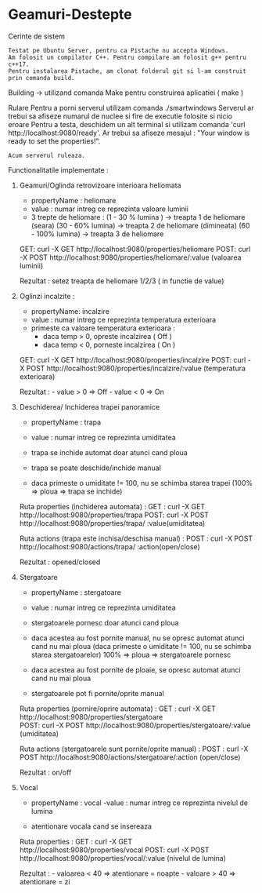 # Geamuri-Destepte 


Cerinte de sistem

	Testat pe Ubuntu Server, pentru ca Pistache nu accepta Windows. 
	Am folosit un compilator C++. Pentru compilare am folosit g++ pentru c++17.
	Pentru instalarea Pistache, am clonat folderul git si l-am construit prin comanda build.
	

Building -> utilizand comanda Make pentru construirea aplicatiei ( make )


Rulare
	Pentru a porni serverul utilizam comanda ./smartwindows
	Serverul ar trebui sa afiseze numarul de nuclee si fire de executie folosite si nicio eroare
	Pentru a testa, deschidem un alt terminal si utilizam comanda 'curl http://localhost:9080/ready'. Ar trebui sa afiseze mesajul : "Your window is ready to set the properties!".
	
	Acum serverul ruleaza.


Functionalitatile implementate :

1. Geamuri/Oglinda retrovizoare interioara heliomata 
	
	- propertyName : heliomare 
	- value : numar intreg ce reprezinta valoare luminii
	- 3 trepte de heliomare : 
		(1 - 30 % lumina ) -> treapta 1 de heliomare (seara) 
		(30 - 60% lumina) -> treapta 2 de heliomare (dimineata) 
		(60 - 100% lumina) -> treapta 3 de heliomare 

	GET: curl -X GET http://localhost:9080/properties/heliomare
	POST: curl -X POST http://localhost:9080/properties/heliomare/:value (valoarea luminii) 
	
	Rezultat : setez treapta de heliomare 1/2/3 ( in functie de value) 
	
	
2. Oglinzi incalzite : 
	- propertyName: incalzire 
	- value : numar intreg ce reprezinta temperatura exterioara
   	- primeste ca valoare temperatura exterioara : 
		 - daca temp > 0, opreste incalzirea ( Off )
		 - daca temp < 0, porneste incalzirea ( On )
				
	GET: curl -X GET http://localhost:9080/properties/incalzire
	POST: curl -X POST http://localhost:9080/properties/incalzire/:value (temperatura exterioara)

	Rezultat : 
		- value > 0 => Off
		- value < 0 => On
											   
3. Deschiderea/ Inchiderea trapei panoramice 
	- propertyName : trapa
	- value : numar intreg ce reprezinta umiditatea

	- trapa se inchide automat doar atunci cand ploua
	- trapa se poate deschide/inchide manual
	- daca primeste o umiditate != 100, nu se schimba starea trapei (100% => ploua => trapa se inchide) 
		
	Ruta properties (inchiderea automata) :
		GET : curl -X GET http://localhost:9080/properties/trapa
		POST: curl -X POST http://localhost:9080/properties/trapa/ :value(umiditatea) 
			
	Ruta actions (trapa este inchisa/deschisa manual) :
		POST : curl -X POST http://localhost:9080/actions/trapa/ :action(open/close) 
	
	Rezultat : opened/closed
	
4. Stergatoare 
	- propertyName : stergatoare
	- value : numar intreg ce reprezinta umiditatea
	
	- stergatoarele pornesc doar atunci cand ploua 
	- daca acestea au fost pornite manual, nu se opresc automat atunci cand nu mai ploua (daca primeste o umiditate != 100, nu se schimba starea stergatoarelor) 100% => ploua => stergatoarele pornesc 
	- daca acestea au fost pornite de ploaie, se opresc automat atunci cand nu mai ploua 
	- stergatoarele pot fi pornite/oprite manual 

	
	Ruta properties (pornire/oprire automata) : 
		GET : curl -X GET http://localhost:9080/properties/stergatoare	
		POST: curl -X POST http://localhost:9080/properties/stergatoare/:value (umiditatea) 
	
	Ruta actions (stergatoarele sunt pornite/oprite manual) :
		POST : curl -X POST http://localhost:9080/actions/stergatoare/:action (open/close)
	
	Rezultat : on/off
		
	
5. Vocal
	- propertyName : vocal
	-value : numar intreg ce reprezinta nivelul de lumina

	- atentionare vocala cand se insereaza
	
	Ruta properties :
		GET :  curl -X GET http://localhost:9080/properties/vocal
		POST: curl -X POST http://localhost:9080/properties/vocal/:value (nivelul de lumina) 
	
	
	Rezultat :
		- valoarea < 40 => atentionare = noapte
		- valoare > 40 => atentionare = zi
